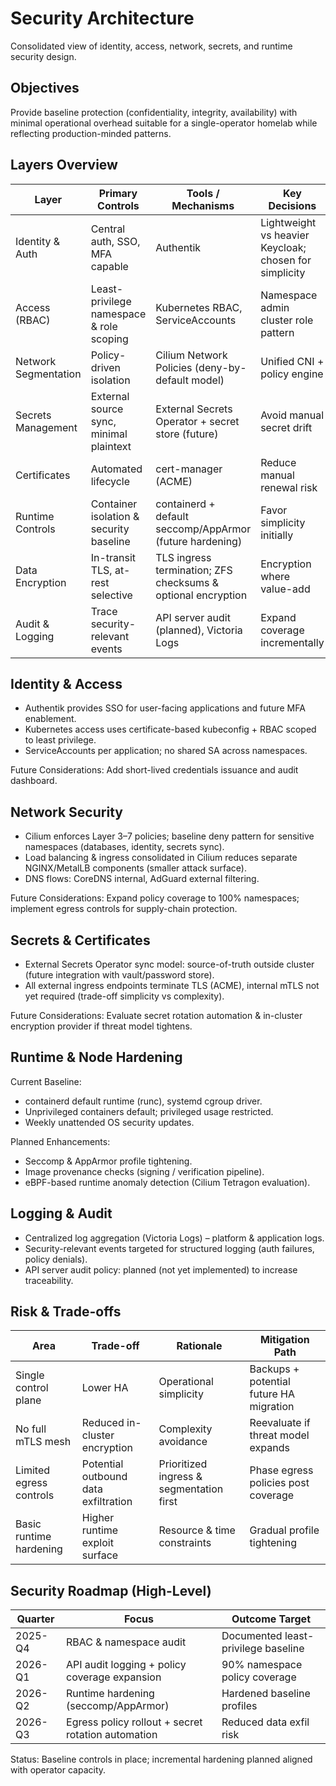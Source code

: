 # Security Architecture

Consolidated view of identity, access, network, secrets, and runtime security design.

## Objectives
Provide baseline protection (confidentiality, integrity, availability) with minimal operational overhead suitable for a single-operator homelab while reflecting production-minded patterns.

## Layers Overview

| Layer | Primary Controls | Tools / Mechanisms | Key Decisions |
|-------|------------------|--------------------|---------------|
| Identity & Auth | Central auth, SSO, MFA capable | Authentik | Lightweight vs heavier Keycloak; chosen for simplicity |
| Access (RBAC) | Least-privilege namespace & role scoping | Kubernetes RBAC, ServiceAccounts | Namespace admin cluster role pattern |
| Network Segmentation | Policy-driven isolation | Cilium Network Policies (deny-by-default model) | Unified CNI + policy engine |
| Secrets Management | External source sync, minimal plaintext | External Secrets Operator + secret store (future) | Avoid manual secret drift |
| Certificates | Automated lifecycle | cert-manager (ACME) | Reduce manual renewal risk |
| Runtime Controls | Container isolation & security baseline | containerd + default seccomp/AppArmor (future hardening) | Favor simplicity initially |
| Data Encryption | In-transit TLS, at-rest selective | TLS ingress termination; ZFS checksums & optional encryption | Encryption where value-add |
| Audit & Logging | Trace security-relevant events | API server audit (planned), Victoria Logs | Expand coverage incrementally |

## Identity & Access
- Authentik provides SSO for user-facing applications and future MFA enablement.
- Kubernetes access uses certificate-based kubeconfig + RBAC scoped to least privilege.
- ServiceAccounts per application; no shared SA across namespaces.

Future Considerations: Add short-lived credentials issuance and audit dashboard.

## Network Security
- Cilium enforces Layer 3–7 policies; baseline deny pattern for sensitive namespaces (databases, identity, secrets sync).
- Load balancing & ingress consolidated in Cilium reduces separate NGINX/MetalLB components (smaller attack surface).
- DNS flows: CoreDNS internal, AdGuard external filtering.

Future Considerations: Expand policy coverage to 100% namespaces; implement egress controls for supply-chain protection.

## Secrets & Certificates
- External Secrets Operator sync model: source-of-truth outside cluster (future integration with vault/password store).
- All external ingress endpoints terminate TLS (ACME), internal mTLS not yet required (trade-off simplicity vs complexity).

Future Considerations: Evaluate secret rotation automation & in-cluster encryption provider if threat model tightens.

## Runtime & Node Hardening
Current Baseline:
- containerd default runtime (runc), systemd cgroup driver.
- Unprivileged containers default; privileged usage restricted.
- Weekly unattended OS security updates.

Planned Enhancements:
- Seccomp & AppArmor profile tightening.
- Image provenance checks (signing / verification pipeline).
- eBPF-based runtime anomaly detection (Cilium Tetragon evaluation).

## Logging & Audit
- Centralized log aggregation (Victoria Logs) – platform & application logs.
- Security-relevant events targeted for structured logging (auth failures, policy denials).
- API server audit policy: planned (not yet implemented) to increase traceability.

## Risk & Trade-offs
| Area | Trade-off | Rationale | Mitigation Path |
|------|-----------|-----------|-----------------|
| Single control plane | Lower HA | Operational simplicity | Backups + potential future HA migration |
| No full mTLS mesh | Reduced in-cluster encryption | Complexity avoidance | Reevaluate if threat model expands |
| Limited egress controls | Potential outbound data exfiltration | Prioritized ingress & segmentation first | Phase egress policies post coverage |
| Basic runtime hardening | Higher runtime exploit surface | Resource & time constraints | Gradual profile tightening |

## Security Roadmap (High-Level)
| Quarter | Focus | Outcome Target |
|---------|-------|---------------|
| 2025-Q4 | RBAC & namespace audit | Documented least-privilege baseline |
| 2026-Q1 | API audit logging + policy coverage expansion | 90% namespace policy coverage |
| 2026-Q2 | Runtime hardening (seccomp/AppArmor) | Hardened baseline profiles |
| 2026-Q3 | Egress policy rollout + secret rotation automation | Reduced data exfil risk |

Status: Baseline controls in place; incremental hardening planned aligned with operator capacity.